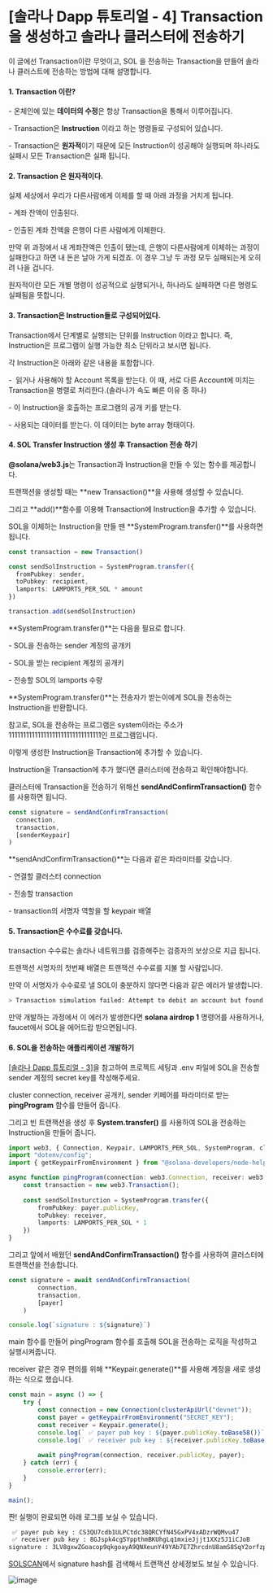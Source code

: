 # [솔라나 Dapp 튜토리얼 - 4] Transaction을 생성하고 솔라나 클러스터에 전송하기

이 글에선 Transaction이란 무엇이고, SOL 을 전송하는 Transaction을 만들어 솔라나 클러스트에 전송하는 방법에 대해 설명합니다.

#### **1\. Transaction 이란?**

\- 온체인에 있는 **데이터의 수정**은 항상 Transaction을 통해서 이루어집니다.

\- Transaction은 **Instruction** 이라고 하는 명령들로 구성되어 있습니다.

\- Transaction은 **원자적**이기 때문에 모든 Instruction이 성공해야 실행되며 하나라도 실패시 모든 Transaction은 실패 됩니다.

#### **2\. Transaction 은 원자적이다.**

실제 세상에서 우리가 다른사람에게 이체를 할 때 아래 과정을 거치게 됩니다.

\- 계좌 잔액이 인출된다.

\- 인출된 계좌 잔액을 은행이 다른 사람에게 이체한다.

만약 위 과정에서 내 계좌잔액은 인출이 됐는데, 은행이 다른사람에게 이체하는 과정이 실패한다고 하면 내 돈은 날아 가게 되겠죠. 이 경우 그냥 두 과정 모두 실패되는게 오히려 나을 겁니다.

원자적이란 모든 개별 명령이 성공적으로 실행되거나, 하나라도 실패하면 다른 명령도 실패됨을 뜻합니다.

#### **3\. Transaction은 Instruction들로 구성되어있다.**

Transaction에서 단계별로 실행되는 단위를 Instruction 이라고 합니다. 즉, Instruction은 프로그램이 실행 가능한 최소 단위라고 보시면 됩니다.

각 Instruction은 아래와 같은 내용을 포함합니다.

\-  읽거나 사용해야 할 Account 목록을 받는다. 이 때, 서로 다른 Account에 미치는 Transaction을 병렬로 처리한다.(솔라나가 속도 빠른 이유 중 하나)

\- 이 Instruction을 호출하는 프로그램의 공개 키를 받는다.

\- 사용되는 데이터를 받는다. 이 데이터는 byte array 형태이다.

#### **4\. SOL Transfer Instruction 생성 후 Transaction 전송 하기**

**@solana/web3.js**는 Transaction과 Instruction을 만들 수 있는 함수를 제공합니다.

트랜잭션을 생성할 때는 **new Transaction()**을 사용해 생성할 수 있습니다.

그리고 **add()**함수를 이용해 Transaction에 Instruction을 추가할 수 있습니다. 

SOL을 이체하는 Instruction을 만들 땐 **SystemProgram.transfer()**를 사용하면 됩니다. 

```ts
const transaction = new Transaction()

const sendSolInstruction = SystemProgram.transfer({
  fromPubkey: sender,
  toPubkey: recipient,
  lamports: LAMPORTS_PER_SOL * amount
})

transaction.add(sendSolInstruction)
```

**SystemProgram.transfer()**는 다음을 필요로 합니다. 

\- SOL을 전송하는 sender 계정의 공개키

\- SOL을 받는 recipient 계정의 공개키

\- 전송할 SOL의 lamports 수량

**SystemProgram.transfer()**는 전송자가 받는이에게 SOL을 전송하는 Instruction을 반환합니다.

참고로, SOL을 전송하는 프로그램은 system이라는 주소가 11111111111111111111111111111111인 프로그램입니다.

이렇게 생성한 Instruction을 Transaction에 추가할 수 있습니다.

Instruction을 Transaction에 추가 했다면 클러스터에 전송하고 확인해야합니다.

클러스터에 Transaction을 전송하기 위해선 **sendAndConfirmTransaction()** 함수를 사용하면 됩니다.

```ts
const signature = sendAndConfirmTransaction(
  connection,
  transaction,
  [senderKeypair]
)
```

**sendAndConfirmTransaction()**는 다음과 같은 파라미터를 갖습니다.

\- 연결할 클러스터 connection

\- 전송할 transaction

\- transaction의 서명자 역할을 할 keypair 배열

#### **5\. Transaction은 수수료를 갖습니다.**

transaction 수수료는 솔라나 네트워크를 검증해주는 검증자의 보상으로 지급 됩니다.

트랜잭션 서명자의 첫번째 배열은 트랜잭션 수수료를 지불 할 사람입니다.

만약 이 서명자가 수수료로 낼 SOL이 충분하지 않다면 다음과 같은 에러가 발생합니다.

```bash
> Transaction simulation failed: Attempt to debit an account but found no record of a prior credit.
```

만약 개발하는 과정에서 이 에러가 발생한다면 **solana airdrop 1** 명령어를 사용하거나, faucet에서 SOL을 에어드랍 받으면됩니다.

#### **6\. SOL을 전송하는 애플리케이션 개발하기**

[\[솔라나 Dapp 튜토리얼 - 3\]](https://epguy.tistory.com/29)을 참고하여 프로젝트 세팅과 .env 파일에 SOL을 전송할 sender 계정의 secret key를 작성해주세요.

cluster connection, receiver 공개키, sender 키페어를 파라미터로 받는 **pingProgram** 함수를 만들어 줍니다.

그리고 빈 트랜잭션을 생성 후 **System.transfer()** 를 사용하여 SOL을 전송하는 Instruction을 만들어 줍니다.

```ts
import web3, { Connection, Keypair, LAMPORTS_PER_SOL, SystemProgram, clusterApiUrl, sendAndConfirmTransaction } from "@solana/web3.js";
import "dotenv/config";
import { getKeypairFromEnvironment } from "@solana-developers/node-helpers";

async function pingProgram(connection: web3.Connection, receiver: web3.PublicKey, payer: web3.Keypair) {
    const transaction = new web3.Transaction();
    
    const sendSolInsturction = SystemProgram.transfer({
        fromPubkey: payer.publicKey,
        toPubkey: receiver,
        lamports: LAMPORTS_PER_SOL * 1
    })
}
```

그리고 앞에서 배웠던 **sendAndConfirmTransaction()** 함수를 사용하여 클러스터에 트랜잭션을 전송합니다.

```ts
const signature = await sendAndConfirmTransaction(
        connection,
        transaction,
        [payer]
    )

console.log(`signature : ${signature}`)
```

main 함수를 만들어 pingProgram 함수를 호출해 SOL을 전송하는 로직을 작성하고 실행시켜줍니다.

receiver 같은 경우 편의를 위해 **Keypair.generate()**를 사용해 계정을 새로 생성하는 식으로 했습니다.

```ts
const main = async () => {
    try {
        const connection = new Connection(clusterApiUrl("devnet"));
        const payer = getKeypairFromEnvironment("SECRET_KEY");
        const receiver = Keypair.generate();
        console.log(` ✅ payer pub key : ${payer.publicKey.toBase58()}`);
        console.log(` ✅ receiver pub key : ${receiver.publicKey.toBase58()}`);
    
        await pingProgram(connection, receiver.publicKey, payer);
    } catch (err) {
        console.error(err);
    }
}

main();
```

짠! 실행이 완료되면 아래 로그를 보실 수 있습니다.

```bash
 ✅ payer pub key : CS3QU7cdb1ULPCtdc38QRCYfN45GxPV4xADzrWQMvu47
 ✅ receiver pub key : 8GJspk4cg5YppthmBKUhgLq1mxieJjjt1XXz5J1iCJoB
signature : 3LV8gxwZGoacop9qkgoayA9QNXeunY49YAb7E7ZhrcdnU8amS8SqY2orfzpJbEtK6FkNPtAuzvfsYkXyGBv9J51x
```

[SOLSCAN](https://solscan.io/?cluster=devnet)에서 signature hash를 검색해서 트랜잭션 상세정보도 보실 수 있습니다.

![image](https://github.com/EPguy/Solana_Dapp_Tutorial/assets/36794920/d5dc41c8-1fc8-473a-a352-36862a462f3d)
